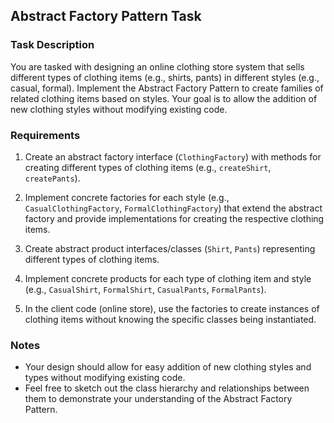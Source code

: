## Abstract Factory Pattern Task

### Task Description

You are tasked with designing an online clothing store system that sells different types of clothing items (e.g., shirts, pants) in different styles (e.g., casual, formal). Implement the Abstract Factory Pattern to create families of related clothing items based on styles. Your goal is to allow the addition of new clothing styles without modifying existing code.

### Requirements

1. Create an abstract factory interface (`ClothingFactory`) with methods for creating different types of clothing items (e.g., `createShirt`, `createPants`).

2. Implement concrete factories for each style (e.g., `CasualClothingFactory`, `FormalClothingFactory`) that extend the abstract factory and provide implementations for creating the respective clothing items.

3. Create abstract product interfaces/classes (`Shirt`, `Pants`) representing different types of clothing items.

4. Implement concrete products for each type of clothing item and style (e.g., `CasualShirt`, `FormalShirt`, `CasualPants`, `FormalPants`).

5. In the client code (online store), use the factories to create instances of clothing items without knowing the specific classes being instantiated.

### Notes

- Your design should allow for easy addition of new clothing styles and types without modifying existing code.
- Feel free to sketch out the class hierarchy and relationships between them to demonstrate your understanding of the Abstract Factory Pattern.
